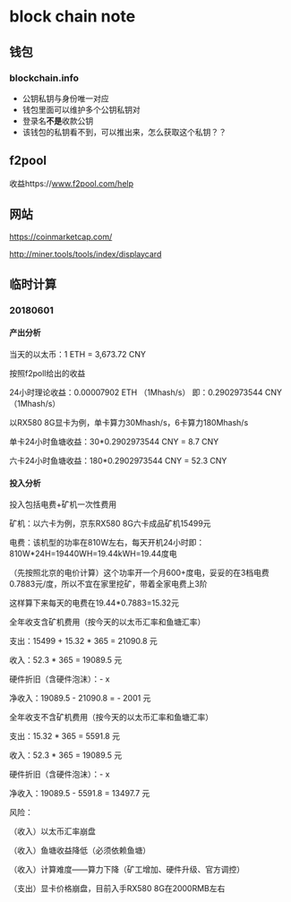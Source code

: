 # block chain note

## 钱包

###  blockchain.info

- 公钥私钥与身份唯一对应
- 钱包里面可以维护多个公钥私钥对
- 登录名**不是**收款公钥
- 该钱包的私钥看不到，可以推出来，怎么获取这个私钥？？



## f2pool

收益https://www.f2pool.com/help



## 网站

https://coinmarketcap.com/

http://miner.tools/tools/index/displaycard

## 临时计算

### 20180601

#### 产出分析

当天的以太币：1 ETH = 3,673.72 CNY

按照f2poll给出的收益

24小时理论收益：0.00007902 ETH （1Mhash/s） 即：0.2902973544 CNY （1Mhash/s）



以RX580 8G显卡为例，单卡算力30Mhash/s，6卡算力180Mhash/s

单卡24小时鱼塘收益：30*0.2902973544 CNY = 8.7 CNY

六卡24小时鱼塘收益：180*0.2902973544 CNY = 52.3 CNY



#### 投入分析

投入包括电费+矿机一次性费用

矿机：以六卡为例，京东RX580 8G六卡成品矿机15499元

电费：该机型的功率在810W左右，每天开机24小时即：810W*24H=19440WH=19.44kWH=19.44度电

（先按照北京的电价计算）这个功率开一个月600+度电，妥妥的在3档电费0.7883元/度，所以不宜在家里挖矿，带着全家电费上3阶

这样算下来每天的电费在19.44*0.7883=15.32元



全年收支含矿机费用（按今天的以太币汇率和鱼塘汇率）

支出：15499 + 15.32 * 365 = 21090.8 元

收入：52.3 * 365 = 19089.5 元

硬件折旧（含硬件泡沫）：- x

净收入：19089.5 - 21090.8 = - 2001 元



全年收支不含矿机费用（按今天的以太币汇率和鱼塘汇率）

支出：15.32 * 365 = 5591.8 元

收入：52.3 * 365 = 19089.5 元

硬件折旧（含硬件泡沫）：- x

净收入：19089.5 - 5591.8 = 13497.7 元





风险：

（收入）以太币汇率崩盘

（收入）鱼塘收益降低（必须依赖鱼塘）

（收入）计算难度——算力下降（矿工增加、硬件升级、官方调控）

（支出）显卡价格崩盘，目前入手RX580 8G在2000RMB左右



